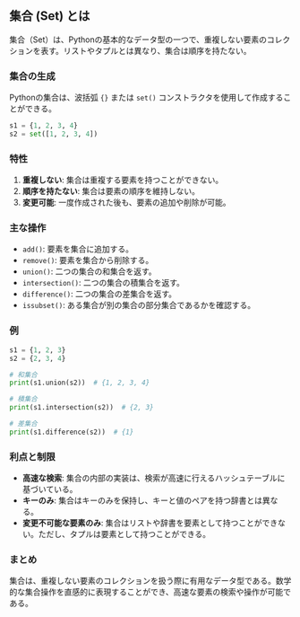 ## 集合 (Set) とは

集合（Set）は、Pythonの基本的なデータ型の一つで、重複しない要素のコレクションを表す。リストやタプルとは異なり、集合は順序を持たない。

### 集合の生成

Pythonの集合は、波括弧 `{}` または `set()` コンストラクタを使用して作成することができる。

```python
s1 = {1, 2, 3, 4}
s2 = set([1, 2, 3, 4])
```

### 特性

1. **重複しない**: 集合は重複する要素を持つことができない。
2. **順序を持たない**: 集合は要素の順序を維持しない。
3. **変更可能**: 一度作成された後も、要素の追加や削除が可能。

### 主な操作

- `add()`: 要素を集合に追加する。
- `remove()`: 要素を集合から削除する。
- `union()`: 二つの集合の和集合を返す。
- `intersection()`: 二つの集合の積集合を返す。
- `difference()`: 二つの集合の差集合を返す。
- `issubset()`: ある集合が別の集合の部分集合であるかを確認する。

### 例

```python
s1 = {1, 2, 3}
s2 = {2, 3, 4}

# 和集合
print(s1.union(s2))  # {1, 2, 3, 4}

# 積集合
print(s1.intersection(s2))  # {2, 3}

# 差集合
print(s1.difference(s2))  # {1}
```

### 利点と制限

- **高速な検索**: 集合の内部の実装は、検索が高速に行えるハッシュテーブルに基づいている。
- **キーのみ**: 集合はキーのみを保持し、キーと値のペアを持つ辞書とは異なる。
- **変更不可能な要素のみ**: 集合はリストや辞書を要素として持つことができない。ただし、タプルは要素として持つことができる。

### まとめ

集合は、重複しない要素のコレクションを扱う際に有用なデータ型である。数学的な集合操作を直感的に表現することができ、高速な要素の検索や操作が可能である。